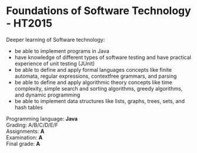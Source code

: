 # Foundations of Software Technology - HT2015

Deeper learning of Software technology:
- be able to implement programs in Java
- have knowledge of different types of software testing and have practical experience of unit testing (JUnit)
- be able to define and apply formal languages concepts like finite automata, regular expressions, contextfree grammars, and parsing
- be able to define and apply algorithmic theory concepts like time complexity, simple search and sorting algorithms, greedy algorithms, and dynamic programming
- be able to implement data structures like lists, graphs, trees, sets, and hash tables

Programming language: <b>Java</b><br>
Grading: A/B/C/D/E/F<br>
Assignments: <b>A</b><br>
Examination: <b>A</b><br>
Final grade: <b>A</b>
